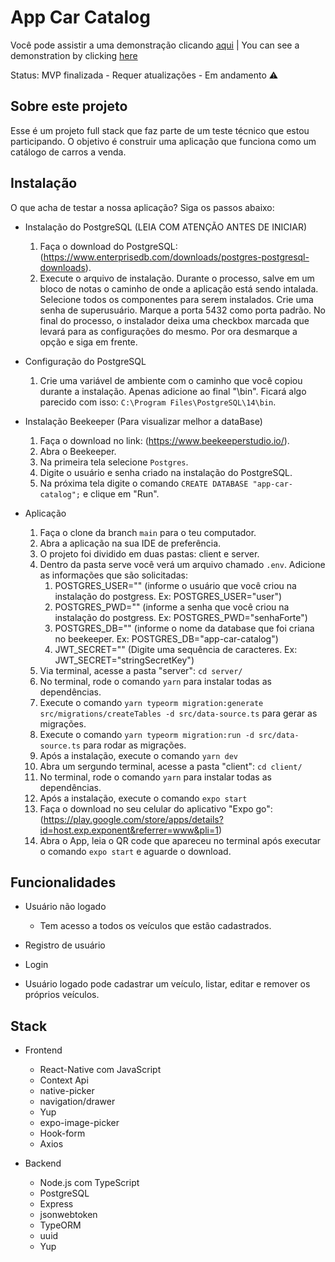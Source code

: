 <h1>App Car Catalog</h1> 

Você pode assistir a uma demonstração clicando [aqui](https://youtu.be/wtwQAAD6iH4) | You can see a demonstration by clicking [here](https://youtu.be/wtwQAAD6iH4)


Status: MVP finalizada - Requer atualizações - Em andamento ⚠️

## Sobre este projeto

Esse é um projeto full stack que faz parte de um teste técnico que estou participando. O objetivo é construir uma aplicação que funciona como um catálogo de carros a venda.

## Instalação 

O que acha de testar a nossa aplicação? Siga os passos abaixo:

+ Instalação do PostgreSQL (LEIA COM ATENÇÃO ANTES DE INICIAR)

    1) Faça o download do PostgreSQL: (https://www.enterprisedb.com/downloads/postgres-postgresql-downloads).
    2) Execute o arquivo de instalação. Durante o processo, salve em um bloco de notas o caminho de onde a aplicação está sendo intalada. Selecione todos os componentes para serem instalados. Crie uma senha de superusuário. Marque a porta 5432 como porta padrão. No final do processo, o instalador deixa uma checkbox marcada que levará para as configurações do mesmo. Por ora desmarque a opção e siga em frente. 

+ Configuração do PostgreSQL

    1) Crie uma variável de ambiente com o caminho que você copiou durante a instalação. Apenas adicione ao final "\bin". Ficará algo parecido com isso: ```C:\Program Files\PostgreSQL\14\bin```.


+ Instalação Beekeeper (Para visualizar melhor a dataBase)

    1) Faça o download no link: (https://www.beekeeperstudio.io/).
    2) Abra o Beekeeper.
    3) Na primeira tela selecione ```Postgres```.
    4) Digite o usuário e senha criado na instalação do PostgreSQL.
    5) Na próxima tela digite o comando ```CREATE DATABASE "app-car-catalog";``` e clique em "Run".


+ Aplicação

    1) Faça o clone da branch ```main``` para o teu computador.
    2) Abra a aplicação na sua IDE de preferência.
    3) O projeto foi dividido em duas pastas: client e server.
    4) Dentro da pasta serve você verá um arquivo chamado ```.env```. Adicione as informações que são solicitadas:
        1) POSTGRES_USER="" (informe o usuário que você criou na instalação do postgress. Ex: POSTGRES_USER="user")
        2) POSTGRES_PWD="" (informe a senha que você criou na instalação do postgress. Ex: POSTGRES_PWD="senhaForte")
        3) POSTGRES_DB="" (informe o nome da database que foi criana no beekeeper. Ex: POSTGRES_DB="app-car-catalog")
        4) JWT_SECRET="" (Digite uma sequência de caracteres. Ex: JWT_SECRET="stringSecretKey")
    5) Via terminal, acesse a pasta "server": ```cd server/```
    6) No terminal, rode o comando ```yarn``` para instalar todas as dependências.
    7) Execute o comando ```yarn typeorm migration:generate src/migrations/createTables -d src/data-source.ts``` para gerar as migrações.
    8) Execute o comando ```yarn typeorm migration:run -d src/data-source.ts``` para rodar as migrações.
    9) Após a instalação, execute o comando ```yarn dev```
    10) Abra um sergundo terminal, acesse a pasta "client": ```cd client/```
    11) No terminal, rode o comando ```yarn``` para instalar todas as dependências.
    12) Após a instalação, execute o comando ```expo start```
    13) Faça o download no seu celular do aplicativo  "Expo go": (https://play.google.com/store/apps/details?id=host.exp.exponent&referrer=www&pli=1)
    14) Abra o App, leia o QR code que apareceu no terminal após executar o comando ```expo start``` e aguarde o download.


## Funcionalidades

- Usuário não logado
  - Tem acesso a todos os veículos que estão cadastrados.

- Registro de usuário
  
- Login

- Usuário logado pode cadastrar um veículo, listar, editar e remover os próprios veículos.


## Stack

+ Frontend

    + React-Native com JavaScript
    + Context Api
    + native-picker
    + navigation/drawer
    + Yup
    + expo-image-picker
    + Hook-form
    + Axios

+ Backend

    + Node.js com TypeScript
    + PostgreSQL
    + Express
    + jsonwebtoken
    + TypeORM
    + uuid
    + Yup



